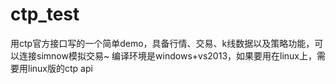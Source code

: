 # ctp_test
用ctp官方接口写的一个简单demo，具备行情、交易、k线数据以及策略功能，可以连接simnow模拟交易~
编译环境是windows+vs2013，如果要用在linux上，需要用linux版的ctp api
